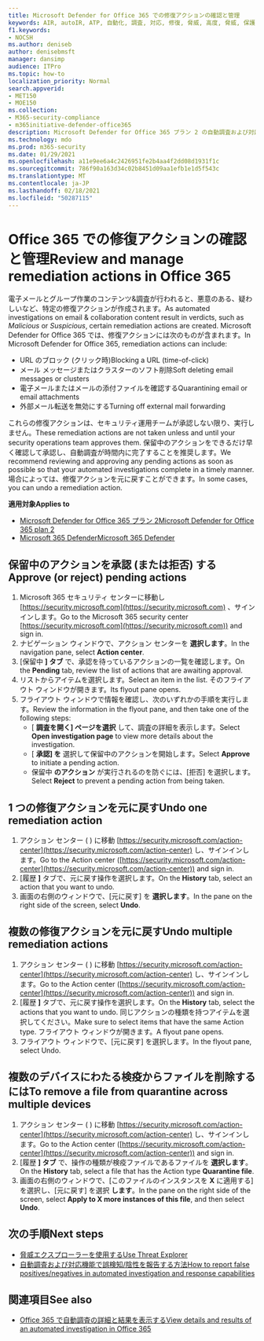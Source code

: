 ```yaml
---
title: Microsoft Defender for Office 365 での修復アクションの確認と管理
keywords: AIR, autoIR, ATP, 自動化, 調査, 対応, 修復, 脅威, 高度, 脅威, 保護
f1.keywords:
- NOCSH
ms.author: deniseb
author: denisebmsft
manager: dansimp
audience: ITPro
ms.topic: how-to
localization_priority: Normal
search.appverid:
- MET150
- MOE150
ms.collection:
- M365-security-compliance
- m365initiative-defender-office365
description: Microsoft Defender for Office 365 プラン 2 の自動調査および対応機能の修復アクションについて説明します。
ms.technology: mdo
ms.prod: m365-security
ms.date: 01/29/2021
ms.openlocfilehash: a11e9ee6a4c2426951fe2b4aa4f2dd08d1931f1c
ms.sourcegitcommit: 786f90a163d34c02b8451d09aa1efb1e1d5f543c
ms.translationtype: MT
ms.contentlocale: ja-JP
ms.lasthandoff: 02/18/2021
ms.locfileid: "50287115"
---
```

# <a name="review-and-manage-remediation-actions-in-office-365"></a><span data-ttu-id="d9894-104">Office 365 での修復アクションの確認と管理</span><span class="sxs-lookup"><span data-stu-id="d9894-104">Review and manage remediation actions in Office 365</span></span>

<span data-ttu-id="d9894-105">電子メールとグループ作業のコンテンツ&調査が行われると、悪意のある、疑わしいなど、特定の修復アクションが作成されます。</span><span class="sxs-lookup"><span data-stu-id="d9894-105">As automated investigations on email & collaboration content result in verdicts, such as *Malicious* or *Suspicious*, certain remediation actions are created.</span></span> <span data-ttu-id="d9894-106">Microsoft Defender for Office 365 では、修復アクションには次のものが含まれます。</span><span class="sxs-lookup"><span data-stu-id="d9894-106">In Microsoft Defender for Office 365, remediation actions can include:</span></span>
- <span data-ttu-id="d9894-107">URL のブロック (クリック時)</span><span class="sxs-lookup"><span data-stu-id="d9894-107">Blocking a URL (time-of-click)</span></span>
- <span data-ttu-id="d9894-108">メール メッセージまたはクラスターのソフト削除</span><span class="sxs-lookup"><span data-stu-id="d9894-108">Soft deleting email messages or clusters</span></span>
- <span data-ttu-id="d9894-109">電子メールまたはメールの添付ファイルを確認する</span><span class="sxs-lookup"><span data-stu-id="d9894-109">Quarantining email or email attachments</span></span>
- <span data-ttu-id="d9894-110">外部メール転送を無効にする</span><span class="sxs-lookup"><span data-stu-id="d9894-110">Turning off external mail forwarding</span></span>

<span data-ttu-id="d9894-111">これらの修復アクションは、セキュリティ運用チームが承認しない限り、実行しません。</span><span class="sxs-lookup"><span data-stu-id="d9894-111">These remediation actions are not taken unless and until your security operations team approves them.</span></span> <span data-ttu-id="d9894-112">保留中のアクションをできるだけ早く確認して承認し、自動調査が時間内に完了することを推奨します。</span><span class="sxs-lookup"><span data-stu-id="d9894-112">We recommend reviewing and approving any pending actions as soon as possible so that your automated investigations complete in a timely manner.</span></span> <span data-ttu-id="d9894-113">場合によっては、修復アクションを元に戻すことができます。</span><span class="sxs-lookup"><span data-stu-id="d9894-113">In some cases, you can undo a remediation action.</span></span>

<span data-ttu-id="d9894-114">**適用対象**</span><span class="sxs-lookup"><span data-stu-id="d9894-114">**Applies to**</span></span>
- [<span data-ttu-id="d9894-115">Microsoft Defender for Office 365 プラン 2</span><span class="sxs-lookup"><span data-stu-id="d9894-115">Microsoft Defender for Office 365 plan 2</span></span>](office-365-atp.md)
- [<span data-ttu-id="d9894-116">Microsoft 365 Defender</span><span class="sxs-lookup"><span data-stu-id="d9894-116">Microsoft 365 Defender</span></span>](../mtp/microsoft-threat-protection.md)

## <a name="approve-or-reject-pending-actions"></a><span data-ttu-id="d9894-117">保留中のアクションを承認 (または拒否) する</span><span class="sxs-lookup"><span data-stu-id="d9894-117">Approve (or reject) pending actions</span></span>

1. <span data-ttu-id="d9894-118">Microsoft 365 セキュリティ センターに移動し [https://security.microsoft.com](https://security.microsoft.com) 、サインインします。</span><span class="sxs-lookup"><span data-stu-id="d9894-118">Go to the Microsoft 365 security center [https://security.microsoft.com](https://security.microsoft.com)) and sign in.</span></span>
2. <span data-ttu-id="d9894-119">ナビゲーション ウィンドウで、アクション センターを **選択します**。</span><span class="sxs-lookup"><span data-stu-id="d9894-119">In the navigation pane, select **Action center**.</span></span>
3. <span data-ttu-id="d9894-120">[保留中 **] タブ** で、承認を待っているアクションの一覧を確認します。</span><span class="sxs-lookup"><span data-stu-id="d9894-120">On the **Pending** tab, review the list of actions that are awaiting approval.</span></span>
4. <span data-ttu-id="d9894-121">リストからアイテムを選択します。</span><span class="sxs-lookup"><span data-stu-id="d9894-121">Select an item in the list.</span></span> <span data-ttu-id="d9894-122">そのフライアウト ウィンドウが開きます。</span><span class="sxs-lookup"><span data-stu-id="d9894-122">Its flyout pane opens.</span></span> 
5. <span data-ttu-id="d9894-123">フライアウト ウィンドウで情報を確認し、次のいずれかの手順を実行します。</span><span class="sxs-lookup"><span data-stu-id="d9894-123">Review the information in the flyout pane, and then take one of the following steps:</span></span>
   - <span data-ttu-id="d9894-124">[ **調査を開く] ページを選択** して、調査の詳細を表示します。</span><span class="sxs-lookup"><span data-stu-id="d9894-124">Select **Open investigation page** to view more details about the investigation.</span></span>
   - <span data-ttu-id="d9894-125">[ **承認] を** 選択して保留中のアクションを開始します。</span><span class="sxs-lookup"><span data-stu-id="d9894-125">Select **Approve** to initiate a pending action.</span></span>
   - <span data-ttu-id="d9894-126">保留中 **のアクション** が実行されるのを防ぐには、[拒否] を選択します。</span><span class="sxs-lookup"><span data-stu-id="d9894-126">Select **Reject** to prevent a pending action from being taken.</span></span>

## <a name="undo-one-remediation-action"></a><span data-ttu-id="d9894-127">1 つの修復アクションを元に戻す</span><span class="sxs-lookup"><span data-stu-id="d9894-127">Undo one remediation action</span></span>

1. <span data-ttu-id="d9894-128">アクション センター ( ) に移動 [https://security.microsoft.com/action-center](https://security.microsoft.com/action-center) し、サインインします。</span><span class="sxs-lookup"><span data-stu-id="d9894-128">Go to the Action center ([https://security.microsoft.com/action-center](https://security.microsoft.com/action-center)) and sign in.</span></span>
2. <span data-ttu-id="d9894-129">[履歴 **]** タブで、元に戻す操作を選択します。</span><span class="sxs-lookup"><span data-stu-id="d9894-129">On the **History** tab, select an action that you want to undo.</span></span>
3. <span data-ttu-id="d9894-130">画面の右側のウィンドウで、[元に戻す] を **選択します**。</span><span class="sxs-lookup"><span data-stu-id="d9894-130">In the pane on the right side of the screen, select **Undo**.</span></span>

## <a name="undo-multiple-remediation-actions"></a><span data-ttu-id="d9894-131">複数の修復アクションを元に戻す</span><span class="sxs-lookup"><span data-stu-id="d9894-131">Undo multiple remediation actions</span></span>

1. <span data-ttu-id="d9894-132">アクション センター ( ) に移動 [https://security.microsoft.com/action-center](https://security.microsoft.com/action-center) し、サインインします。</span><span class="sxs-lookup"><span data-stu-id="d9894-132">Go to the Action center ([https://security.microsoft.com/action-center](https://security.microsoft.com/action-center)) and sign in.</span></span>
2. <span data-ttu-id="d9894-133">[履歴 **]** タブで、元に戻す操作を選択します。</span><span class="sxs-lookup"><span data-stu-id="d9894-133">On the **History** tab, select the actions that you want to undo.</span></span> <span data-ttu-id="d9894-134">同じアクションの種類を持つアイテムを選択してください。</span><span class="sxs-lookup"><span data-stu-id="d9894-134">Make sure to select items that have the same Action type.</span></span> <span data-ttu-id="d9894-135">フライアウト ウィンドウが開きます。</span><span class="sxs-lookup"><span data-stu-id="d9894-135">A flyout pane opens.</span></span>
3. <span data-ttu-id="d9894-136">フライアウト ウィンドウで、[元に戻す] を選択します。</span><span class="sxs-lookup"><span data-stu-id="d9894-136">In the flyout pane, select Undo.</span></span>

## <a name="to-remove-a-file-from-quarantine-across-multiple-devices"></a><span data-ttu-id="d9894-137">複数のデバイスにわたる検疫からファイルを削除するには</span><span class="sxs-lookup"><span data-stu-id="d9894-137">To remove a file from quarantine across multiple devices</span></span>

1. <span data-ttu-id="d9894-138">アクション センター ( ) に移動 [https://security.microsoft.com/action-center](https://security.microsoft.com/action-center) し、サインインします。</span><span class="sxs-lookup"><span data-stu-id="d9894-138">Go to the Action center ([https://security.microsoft.com/action-center](https://security.microsoft.com/action-center)) and sign in.</span></span>
2. <span data-ttu-id="d9894-139">[履歴 **] タブ** で、操作の種類が検疫ファイルであるファイルを **選択します**。</span><span class="sxs-lookup"><span data-stu-id="d9894-139">On the **History** tab, select a file that has the Action type **Quarantine file**.</span></span>
3. <span data-ttu-id="d9894-140">画面の右側のウィンドウで、[このファイルのインスタンスを **X** に適用する] を選択し、[元に戻す] を選択 **します**。</span><span class="sxs-lookup"><span data-stu-id="d9894-140">In the pane on the right side of the screen, select **Apply to X more instances of this file**, and then select **Undo**.</span></span>

## <a name="next-steps"></a><span data-ttu-id="d9894-141">次の手順</span><span class="sxs-lookup"><span data-stu-id="d9894-141">Next steps</span></span>

- [<span data-ttu-id="d9894-142">脅威エクスプローラーを使用する</span><span class="sxs-lookup"><span data-stu-id="d9894-142">Use Threat Explorer</span></span>](threat-explorer.md)
- [<span data-ttu-id="d9894-143">自動調査および対応機能で誤検知/陰性を報告する方法</span><span class="sxs-lookup"><span data-stu-id="d9894-143">How to report false positives/negatives in automated investigation and response capabilities</span></span>](air-report-false-positives-negatives.md)

## <a name="see-also"></a><span data-ttu-id="d9894-144">関連項目</span><span class="sxs-lookup"><span data-stu-id="d9894-144">See also</span></span>

- [<span data-ttu-id="d9894-145">Office 365 で自動調査の詳細と結果を表示する</span><span class="sxs-lookup"><span data-stu-id="d9894-145">View details and results of an automated investigation in Office 365</span></span>](air-view-investigation-results.md)
